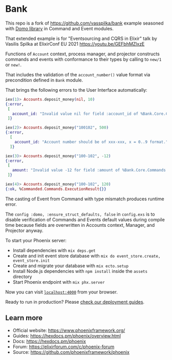 # Bank

This repo is a fork of https://github.com/vasspilka/bank example seasoned with [Domo library](https://hex.pm/packages/domo)
in Command and Event modules.

That extended example is for "Eventsourcing and CQRS in Elixir" talk by Vasilis Spilka at ElixirConf EU 2021 https://youtu.be/GEFbhMZlxzE

Functions of `Account` context, process manager, and projector constructs 
commands and events with conformance to their types by calling to `new/1` or `new!`.

That includes the validation of the `account_number()` value format 
via precondition defined in `Bank` module.

That brings the following errors to the User Interface automatically:

```elixir
iex(1)> Accounts.deposit_money(nil, 10)        
{:error,
 [
   account_id: "Invalid value nil for field :account_id of %Bank.Core.Commands.DepositMoney{}. Expected the value matching the <<_::_*8>> type."
 ]}

iex(2)> Accounts.deposit_money("100102", 500)        
{:error, 
  [
    account_id: "Account number should be of xxx-xxx, x = 0..9 format."
  ]}

iex(3)> Accounts.deposit_money("100-102", -12)
{:error,
 [
   amount: "Invalid value -12 for field :amount of %Bank.Core.Commands.DepositMoney{}. Expected the value matching the non_neg_integer() type."
 ]}

iex(4)> Accounts.deposit_money("100-102", 120)
{:ok, %Commanded.Commands.ExecutionResult{}} 
```

The casting of Event from Command with type mismatch produces runtime error.

The `config :domo, :ensure_struct_defaults, false` in `config.exs` is to disable 
verification of Commands and Events default values during compile time 
because fields are overwritten in Accounts context, Manager, and Projector anyway.

To start your Phoenix server:

  * Install dependencies with `mix deps.get`
  * Create and init event store database with `mix do event_store.create, event_store.init`
  * Create and migrate your database with `mix ecto.setup`
  * Install Node.js dependencies with `npm install` inside the `assets` directory
  * Start Phoenix endpoint with `mix phx.server`

Now you can visit [`localhost:4000`](http://localhost:4000) from your browser.

Ready to run in production? Please [check our deployment guides](https://hexdocs.pm/phoenix/deployment.html).

## Learn more

  * Official website: https://www.phoenixframework.org/
  * Guides: https://hexdocs.pm/phoenix/overview.html
  * Docs: https://hexdocs.pm/phoenix
  * Forum: https://elixirforum.com/c/phoenix-forum
  * Source: https://github.com/phoenixframework/phoenix

